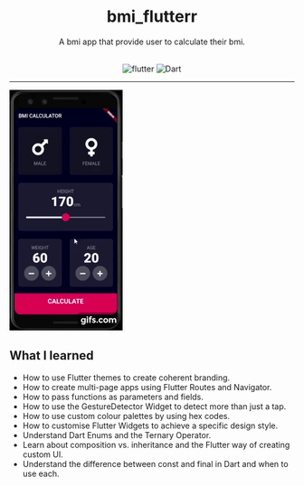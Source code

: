 # <div align="center">bmi_flutterr</div>

<div align="center">A bmi app that provide user to calculate their bmi.
  
<br>
<br>
  
![flutter](https://img.shields.io/badge/Flutter-Framework-green?logo=flutter)
![Dart](https://img.shields.io/badge/Dart-Language-blue?logo=dart)

</div>


***

![app](docs/gif.gif)

## What I learned

- How to use Flutter themes to create coherent branding.
- How to create multi-page apps using Flutter Routes and Navigator.
- How to pass functions as parameters and fields.
- How to use the GestureDetector Widget to detect more than just a tap.
- How to use custom colour palettes by using hex codes.
- How to customise Flutter Widgets to achieve a specific design style.
- Understand Dart Enums and the Ternary Operator.
- Learn about composition vs. inheritance and the Flutter way of creating custom UI.
- Understand the difference between const and final in Dart and when to use each.
